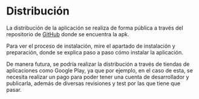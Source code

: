# Distribución

La distribución de la aplicación se realiza de forma pública a través del repositorio de [GitHub](https://github.com/LuciaES24/VisionPlay) donde se encuentra la apk.&#x20;

Para ver el proceso de instalación, mire el apartado de instalación y preparación, donde se explica paso a paso cómo instalar la aplicación.&#x20;

De manera futura, se podría realizar la distribución a través de tiendas de aplicaciones como Google Play, ya que por ejemplo, en el caso de esta, se necesita realizar un pago para poder tener una cuenta de desarrollador y publicarla, además de diversas revisiones y test por las que tiene que pasar.
